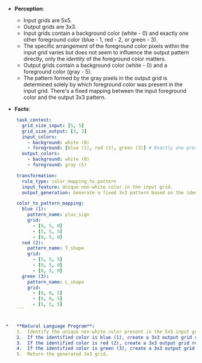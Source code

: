 *   **Perception**:
    *   Input grids are 5x5.
    *   Output grids are 3x3.
    *   Input grids contain a background color (white - 0) and exactly one other foreground color (blue - 1, red - 2, or green - 3).
    *   The specific arrangement of the foreground color pixels within the input grid varies but does not seem to influence the output pattern directly, only the *identity* of the foreground color matters.
    *   Output grids contain a background color (white - 0) and a foreground color (gray - 5).
    *   The pattern formed by the gray pixels in the output grid is determined solely by which foreground color was present in the input grid. There's a fixed mapping between the input foreground color and the output 3x3 pattern.

*   **Facts**:
    
```yaml
    task_context:
      grid_size_input: [5, 5]
      grid_size_output: [3, 3]
      input_colors:
        - background: white (0)
        - foreground: [blue (1), red (2), green (3)] # Exactly one present per input
      output_colors:
        - background: white (0)
        - foreground: gray (5)

    transformation:
      rule_type: color_mapping_to_pattern
      input_feature: Unique non-white color in the input grid.
      output_generation: Generate a fixed 3x3 pattern based on the identified input color.

    color_to_pattern_mapping:
      blue (1):
        pattern_name: plus_sign
        grid:
          - [0, 5, 0]
          - [5, 5, 5]
          - [0, 5, 0]
      red (2):
        pattern_name: T_shape
        grid:
          - [5, 5, 5]
          - [0, 5, 0]
          - [0, 5, 0]
      green (3):
        pattern_name: L_shape
        grid:
          - [0, 0, 5]
          - [0, 0, 5]
          - [5, 5, 5]
    ```


*   **Natural Language Program**:
    1.  Identify the unique non-white color present in the 5x5 input grid.
    2.  If the identified color is blue (1), create a 3x3 output grid representing a plus sign shape using gray (5) pixels on a white (0) background: `[[0, 5, 0], [5, 5, 5], [0, 5, 0]]`.
    3.  If the identified color is red (2), create a 3x3 output grid representing a 'T' shape using gray (5) pixels on a white (0) background: `[[5, 5, 5], [0, 5, 0], [0, 5, 0]]`.
    4.  If the identified color is green (3), create a 3x3 output grid representing an 'L' shape using gray (5) pixels on a white (0) background: `[[0, 0, 5], [0, 0, 5], [5, 5, 5]]`.
    5.  Return the generated 3x3 grid.